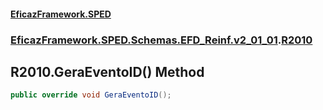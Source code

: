 #### [EficazFramework.SPED](EficazFrameworkSPED.md 'EficazFramework SPED')
### [EficazFramework.SPED.Schemas.EFD_Reinf.v2_01_01](EficazFramework.SPED.Schemas.EFD_Reinf.v2_01_01.md 'EficazFramework.SPED.Schemas.EFD_Reinf.v2_01_01').[R2010](EficazFramework.SPED.Schemas.EFD_Reinf.v2_01_01/R2010.md 'EficazFramework.SPED.Schemas.EFD_Reinf.v2_01_01.R2010')

## R2010.GeraEventoID() Method

```csharp
public override void GeraEventoID();
```